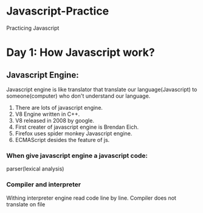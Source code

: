 # Javascript-Practice

Practicing Javascript

# Day 1: How Javascript work?

## Javascript Engine:

Javascript engine is like translator that translate our language(Javascript) to someone(computer) who don't understand our language.
1. There are lots of javascript engine.
2. V8 Engine written in C++.
3. V8 released in 2008 by google.
4. First creater of javascript engine is Brendan Eich.
5. Firefox uses spider monkey Javascript engine.
6. ECMAScript desides the feature of js.
### When give javascript engine a javascript code: 
parser(lexical analysis)

### Compiler and interpreter
Withing interpreter engine read code line by line.
Compiler does not translate on file 